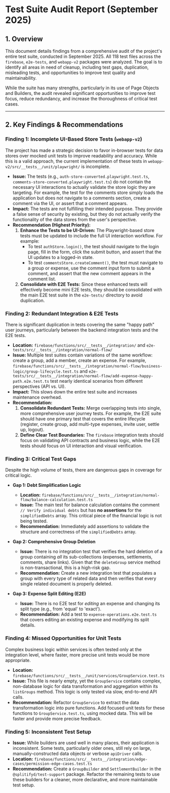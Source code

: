 # Test Suite Audit Report (September 2025)

## 1. Overview

This document details findings from a comprehensive audit of the project's entire test suite, conducted in September 2025. All 118 test files across the `firebase`, `e2e-tests`, and `webapp-v2` packages were analyzed. The goal is to identify all areas in need of cleanup, including test gaps, duplication, misleading tests, and opportunities to improve test quality and maintainability.

While the suite has many strengths, particularly in its use of Page Objects and Builders, the audit revealed significant opportunities to improve test focus, reduce redundancy, and increase the thoroughness of critical test cases.

---

## 2. Key Findings & Recommendations

### Finding 1: Incomplete UI-Based Store Tests (`webapp-v2`)

The project has made a strategic decision to favor in-browser tests for data stores over mocked unit tests to improve readability and accuracy. While this is a valid approach, the current implementation of these tests in `webapp-v2/src/__tests__/unit/playwright/` is incomplete.

*   **Issue:** The tests (e.g., `auth-store-converted.playwright.test.ts`, `comments-store-converted.playwright.test.ts`) do not contain the necessary UI interactions to actually validate the store logic they are targeting. For example, the test for the comments store simply loads the application but does not navigate to a comments section, create a comment via the UI, or assert that a comment appears.
*   **Impact:** The tests are not fulfilling their intended purpose. They provide a false sense of security by existing, but they do not actually verify the functionality of the data stores from the user's perspective.
*   **Recommendation (Highest Priority):**
    1.  **Enhance the Tests to be UI-Driven:** The Playwright-based store tests must be updated to include the full UI interaction workflow. For example:
        *   To test `authStore.login()`, the test should navigate to the login page, fill in the form, click the submit button, and assert that the UI updates to a logged-in state.
        *   To test `commentsStore.createComment()`, the test must navigate to a group or expense, use the comment input form to submit a comment, and assert that the new comment appears in the comment list.
    2.  **Consolidate with E2E Tests:** Since these enhanced tests will effectively become mini E2E tests, they should be consolidated with the main E2E test suite in the `e2e-tests/` directory to avoid duplication.

### Finding 2: Redundant Integration & E2E Tests

There is significant duplication in tests covering the same "happy path" user journeys, particularly between the backend integration tests and the E2E tests.

*   **Location:** `firebase/functions/src/__tests__/integration/` and `e2e-tests/src/__tests__/integration/normal-flow/`
*   **Issue:** Multiple test suites contain variations of the same workflow: create a group, add a member, create an expense. For example, `firebase/functions/src/__tests__/integration/normal-flow/business-logic/group-lifecycle.test.ts` and `e2e-tests/src/__tests__/integration/normal-flow/add-expense-happy-path.e2e.test.ts` test nearly identical scenarios from different perspectives (API vs. UI).
*   **Impact:** This slows down the entire test suite and increases maintenance overhead.
*   **Recommendation:**
    1.  **Consolidate Redundant Tests:** Merge overlapping tests into single, more comprehensive user journey tests. For example, the E2E suite should have one primary test that covers the entire lifecycle (register, create group, add multi-type expenses, invite user, settle up, logout).
    2.  **Define Clear Test Boundaries:** The `firebase` integration tests should focus on validating API contracts and business logic, while the E2E tests should focus on UI interaction and visual verification.

### Finding 3: Critical Test Gaps

Despite the high volume of tests, there are dangerous gaps in coverage for critical logic.

*   **Gap 1: Debt Simplification Logic**
    *   **Location:** `firebase/functions/src/__tests__/integration/normal-flow/balance-calculation.test.ts`
    *   **Issue:** The main test for balance calculation contains the comment `// Verify individual debts` but has **no assertions** for the `simplifiedDebts` array. This critical piece of the financial logic is not being tested.
    *   **Recommendation:** Immediately add assertions to validate the structure and correctness of the `simplifiedDebts` array.

*   **Gap 2: Comprehensive Group Deletion**
    *   **Issue:** There is no integration test that verifies the hard deletion of a group containing *all* its sub-collections (expenses, settlements, comments, share links). Given that the `deleteGroup` service method is non-transactional, this is a high-risk gap.
    *   **Recommendation:** Create a new integration test that populates a group with every type of related data and then verifies that every single related document is properly deleted.

*   **Gap 3: Expense Split Editing (E2E)**
    *   **Issue:** There is no E2E test for *editing* an expense and changing its split type (e.g., from 'equal' to 'exact').
    *   **Recommendation:** Add a test to `expense-operations.e2e.test.ts` that covers editing an existing expense and modifying its split details.

### Finding 4: Missed Opportunities for Unit Tests

Complex business logic within services is often tested only at the integration level, where faster, more precise unit tests would be more appropriate.

*   **Location:** `firebase/functions/src/__tests__/unit/services/GroupService.test.ts`
*   **Issue:** This file is nearly empty, yet the `GroupService` contains complex, non-database logic for data transformation and aggregation within its `listGroups` method. This logic is only tested via slow, end-to-end API calls.
*   **Recommendation:** Refactor `GroupService` to extract the data transformation logic into pure functions. Add focused unit tests for these functions to `GroupService.test.ts`, using mocked data. This will be faster and provide more precise feedback.

### Finding 5: Inconsistent Test Setup

*   **Issue:** While builders are used well in many places, their application is inconsistent. Some tests, particularly older ones, still rely on large, manually-constructed data objects or verbose `apiDriver` calls.
*   **Location:** `firebase/functions/src/__tests__/integration/edge-cases/permission-edge-cases.test.ts`
*   **Recommendation:** Create a `GroupBuilder` and `SettlementBuilder` in the `@splitifyd/test-support` package. Refactor the remaining tests to use these builders for a cleaner, more declarative, and more maintainable test setup.
